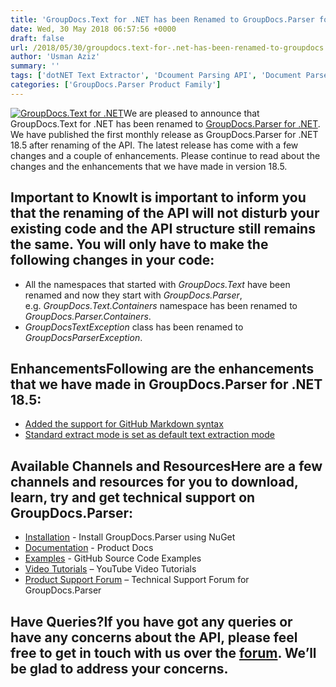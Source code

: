 ```yaml
---
title: 'GroupDocs.Text for .NET has been Renamed to GroupDocs.Parser for .NET'
date: Wed, 30 May 2018 06:57:56 +0000
draft: false
url: /2018/05/30/groupdocs.text-for-.net-has-been-renamed-to-groupdocs.parser-for-.net/
author: 'Usman Aziz'
summary: ''
tags: ['dotNET Text Extractor', 'Dcoument Parsing API', 'Document Parser', 'Text Extraction API for .NET', 'Text Extractor', 'GroupDocs.Parser for .NET', 'GroupDocs.Parser for .NET Releases']
categories: ['GroupDocs.Parser Product Family']
---
```


[![GroupDocs.Text for .NET](http://blog.groupdocs.com/wp-content/uploads/sites/4/2018/05/groupdocs-parser.png)](https://products.groupdocs.com/)We are pleased to announce that GroupDocs.Text for .NET has been renamed to [GroupDocs.Parser for .NET](https://products.groupdocs.com/parser/net). We have published the first monthly release as GroupDocs.Parser for .NET 18.5 after renaming of the API. The latest release has come with a few changes and a couple of enhancements. Please continue to read about the changes and the enhancements that we have made in version 18.5.

## Important to KnowIt is important to inform you that the renaming of the API will not disturb your existing code and the API structure still remains the same. You will only have to make the following changes in your code:

*   All the namespaces that started with _GroupDocs.Text_ have been renamed and now they start with _GroupDocs.Parser_, e.g. _GroupDocs.Text.Containers_ namespace has been renamed to _GroupDocs.Parser.Containers_.
*   _GroupDocsTextException_ class has been renamed to _GroupDocsParserException_.

## EnhancementsFollowing are the enhancements that we have made in GroupDocs.Parser for .NET 18.5:

*   [Added the support for GitHub Markdown syntax](https://docs.groupdocs.com/parser/net)
*   [Standard extract mode is set as default text extraction mode](https://docs.groupdocs.com/parser/net)

## Available Channels and ResourcesHere are a few channels and resources for you to download, learn, try and get technical support on GroupDocs.Parser:

*   [Installation](https://www.nuget.org/packages/groupdocs.parser "GroupDocs.Text Nuget Package") - Install GroupDocs.Parser using NuGet
*   [Documentation](https://docs.groupdocs.com/display/parsernet/Home "GroupDocs.Text Documentation") - Product Docs
*   [Examples](https://github.com/groupdocs-parser/GroupDocs.Parser-for-.NET "GroupDocs.Text Github repository") - GitHub Source Code Examples
*   [Video Tutorials](https://www.youtube.com/playlist?list=PL25CTxMCj5vPQyfL8Tkz8XH7yOPhrglb7 "GroupDocs.Text for .NET tutorials") – YouTube Video Tutorials
*   [Product Support Forum](https://forum.groupdocs.com/c/parser "GroupDocs.Text for .NET Support forum") – Technical Support Forum for GroupDocs.Parser

## Have Queries?If you have got any queries or have any concerns about the API, please feel free to get in touch with us over the [forum](https://forum.groupdocs.com/). We’ll be glad to address your concerns.





